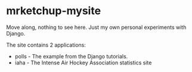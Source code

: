 # mrketchup-mysite #
Move along, nothing to see here. Just my own personal experiments with Django.

The site contains 2 applications:
+ polls - The example from the Django tutorials.
+ iaha - The Intense Air Hockey Association statistics site
